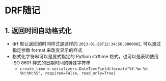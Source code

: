 # DRF随记

## 1. 返回时间自动格式化

- drf 默认返回的时间样式是这样的 `2013-01-29T12:34:56.000000Z`, 可以通过指定参数 format 来改变显示的样式
- 格式化字符串可以是显式指定的 Python strftime 格式，也可以是表明使用 ISO 8601 样式的日期时间的特殊字符串
	- `create_time = serializers.DateTimeField(format="%Y-%m-%d %H:%M:%S", required=False, read_only=True)`